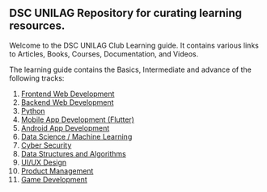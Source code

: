 ## DSC UNILAG Repository for curating learning resources.
Welcome to the DSC UNILAG Club Learning guide. It contains various links to Articles, Books, Courses, Documentation, and Videos.

The learning guide contains  the Basics, Intermediate and advance of the following tracks:

1. [Frontend Web Development](./front-end)
2. [Backend Web Development](./backend)
3. [Python](./python.md)
4. [Mobile App Development (Flutter)](./mobile-app.md)
5. [Android App Development](./android.md)
6. [Data Science / Machine Learning](./data-science.md)
7. [Cyber Security](./cyber-securoty.md)
8. [Data Structures and Algorithms](./data-structures.md)
9. [UI/UX Design](./ui-ux.md)
10. [Product Management](./product-mgt.md)
11. [Game Development](./game-dev.md)

